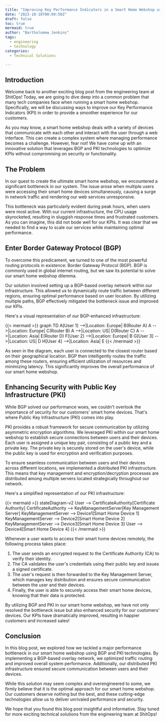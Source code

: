 ```yaml
---
title: "Improving Key Performance Indicators in a Smart Home Webshop using BGP and PKI"
date: "2023-10-18T00:09:50Z"
draft: false
toc: true
mermaid: true
author: "Bartholomew Jenkins"
tags:
  - engineering
  - technology
categories:
  - Technical Solutions

---
```


## Introduction

Welcome back to another exciting blog post from the engineering team at ShitOps! Today, we are going to dive deep into a common problem that many tech companies face when running a smart home webshop. Specifically, we will be discussing ways to improve our Key Performance Indicators (KPI) in order to provide a smoother experience for our customers.

As you may know, a smart home webshop deals with a variety of devices that communicate with each other and interact with the user through a web interface. This can create a complex system where managing performance becomes a challenge. However, fear not! We have come up with an innovative solution that leverages BGP and PKI technologies to optimize KPIs without compromising on security or functionality.

## The Problem

In our quest to create the ultimate smart home webshop, we encountered a significant bottleneck in our system. The issue arose when multiple users were accessing their smart home devices simultaneously, causing a surge in network traffic and rendering our web services unresponsive.

This bottleneck was particularly evident during peak hours, when users were most active. With our current infrastructure, the CPU usage skyrocketed, resulting in sluggish response times and frustrated customers. As you can imagine, this did not bode well for our KPIs. It was clear that we needed to find a way to scale our services while maintaining optimal performance.

## Enter Border Gateway Protocol (BGP)

To overcome this predicament, we turned to one of the most powerful routing protocols in existence: Border Gateway Protocol (BGP). BGP is commonly used in global internet routing, but we saw its potential to solve our smart home webshop dilemma.

Our solution involved setting up a BGP-based overlay network within our infrastructure. This allowed us to dynamically route traffic between different regions, ensuring optimal performance based on user location. By utilizing multiple paths, BGP effectively mitigated the bottleneck issue and improved our KPIs.

Here's a visual representation of our BGP-enhanced infrastructure:

{{< mermaid >}}
graph TD
    A[User 1] -->|Location: Europe| B(Router A)
    A -->|Location: Europe| C(Router B)
    A -->|Location: US| D(Router C)
    A -->|Location: Asia| E(Router D)
    F[User 2] -->|Location: Europe| B
    G[User 3] -->|Location: US| D
    H[User 4] -->|Location: Asia| E
{{< /mermaid >}}

As seen in the diagram, each user is connected to the closest router based on their geographical location. BGP then intelligently routes the traffic among these routers, ensuring efficient utilization of resources and minimizing latency. This significantly improves the overall performance of our smart home webshop.

## Enhancing Security with Public Key Infrastructure (PKI)

While BGP solved our performance woes, we couldn't overlook the importance of security for our customers' smart home devices. That's where Public Key Infrastructure (PKI) comes into play.

PKI provides a robust framework for secure communication by utilizing asymmetric encryption algorithms. We leveraged PKI within our smart home webshop to establish secure connections between users and their devices. Each user is assigned a unique key pair, consisting of a public key and a private key. The private key is securely stored on the user's device, while the public key is used for encryption and verification purposes.

To ensure seamless communication between users and their devices across different locations, we implemented a distributed PKI infrastructure. This means that key management and encryption/decryption processes are distributed among multiple servers located strategically throughout our network.

Here's a simplified representation of our PKI infrastructure:

{{< mermaid >}}
stateDiagram-v2
    User --> CertificateAuthority[Certificate Authority]
    CertificateAuthority --> KeyManagementServer[Key Management Server]
    KeyManagementServer --> Device1[Smart Home Device 1]
    KeyManagementServer --> Device2[Smart Home Device 2]
    KeyManagementServer --> Device3[Smart Home Device 3]
    User --> Device4[Smart Home Device 4]
{{< /mermaid >}}

Whenever a user wants to access their smart home devices remotely, the following process takes place:
1. The user sends an encrypted request to the Certificate Authority (CA) to verify their identity.
2. The CA validates the user's credentials using their public key and issues a signed certificate.
3. The user's request is then forwarded to the Key Management Server, which manages key distribution and ensures secure communication between the user and their devices.
4. Finally, the user is able to securely access their smart home devices, knowing that their data is protected.

By utilizing BGP and PKI in our smart home webshop, we have not only resolved the bottleneck issue but also enhanced security for our customers' devices. Our KPIs have dramatically improved, resulting in happier customers and increased sales!

## Conclusion

In this blog post, we explored how we tackled a major performance bottleneck in our smart home webshop using BGP and PKI technologies. By implementing a BGP-based overlay network, we optimized traffic routing and improved overall system performance. Additionally, our distributed PKI infrastructure ensured secure communication between users and their devices.

While this solution may seem complex and overengineered to some, we firmly believe that it is the optimal approach for our smart home webshop. Our customers deserve nothing but the best, and these cutting-edge technologies allow us to deliver unrivaled performance and security.

We hope that you found this blog post insightful and informative. Stay tuned for more exciting technical solutions from the engineering team at ShitOps!